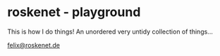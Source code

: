 # roskenet - playground

This is how I do things!
An unordered very untidy collection of things...

<felix@roskenet.de>
